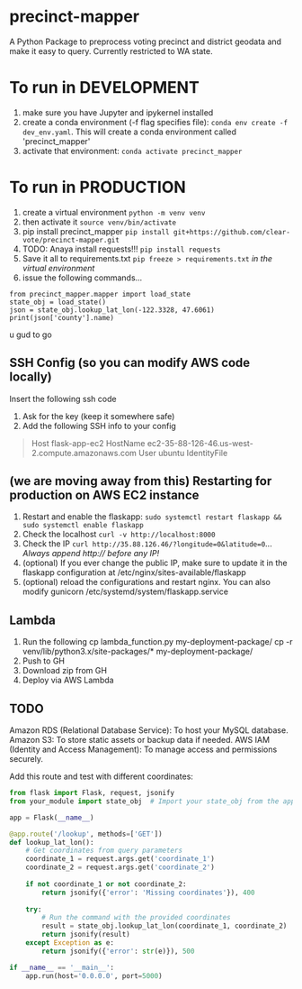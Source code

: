 # precinct-mapper
A Python Package to preprocess voting precinct and district geodata and make it easy to query. Currently restricted to WA state.

# To run in DEVELOPMENT
1. make sure you have Jupyter and ipykernel installed
2. create a conda environment (-f flag specifies file): `conda env create -f dev_env.yaml`. This will create a conda environment called 'precinct_mapper'
3. activate that environment: `conda activate precinct_mapper`

# To run in PRODUCTION
1. create a virtual environment `python -m venv venv`
2. then activate it `source venv/bin/activate`
3. pip install precinct_mapper `pip install git+https://github.com/clear-vote/precinct-mapper.git`
4. TODO: Anaya install requests!!! `pip install requests`
5. Save it all to requirements.txt `pip freeze > requirements.txt` *in the virtual environment*
6. issue the following commands...
```
from precinct_mapper.mapper import load_state
state_obj = load_state()
json = state_obj.lookup_lat_lon(-122.3328, 47.6061)
print(json['county'].name)

```
u gud to go

## SSH Config (so you can modify AWS code locally)
Insert the following ssh code
1. Ask for the key (keep it somewhere safe)
2. Add the following SSH info to your config
> Host flask-app-ec2
>     HostName ec2-35-88-126-46.us-west-2.compute.amazonaws.com
>     User ubuntu
>     IdentityFile <your-key-name-here>

## (we are moving away from this) Restarting for production on AWS EC2 instance
1. Restart and enable the flaskapp: `sudo systemctl restart flaskapp && sudo systemctl enable flaskapp`
2. Check the localhost `curl -v http://localhost:8000`
3. Check the IP `curl http://35.88.126.46/?longitude=0&latitude=0`... *Always append http:// before any IP!*
4. (optional) If you ever change the public IP, make sure to update it in the flaskapp configuration at /etc/nginx/sites-available/flaskapp
5. (optional) reload the configurations and restart nginx. You can also modify gunicorn /etc/systemd/system/flaskapp.service

## Lambda
1. Run the following
cp lambda_function.py my-deployment-package/
cp -r venv/lib/python3.x/site-packages/* my-deployment-package/
2. Push to GH
3. Download zip from GH
4. Deploy via AWS Lambda

## TODO
Amazon RDS (Relational Database Service): To host your MySQL database.
Amazon S3: To store static assets or backup data if needed.
AWS IAM (Identity and Access Management): To manage access and permissions securely.

Add this route and test with different coordinates:
```python
from flask import Flask, request, jsonify
from your_module import state_obj  # Import your state_obj from the appropriate module

app = Flask(__name__)

@app.route('/lookup', methods=['GET'])
def lookup_lat_lon():
    # Get coordinates from query parameters
    coordinate_1 = request.args.get('coordinate_1')
    coordinate_2 = request.args.get('coordinate_2')
    
    if not coordinate_1 or not coordinate_2:
        return jsonify({'error': 'Missing coordinates'}), 400
    
    try:
        # Run the command with the provided coordinates
        result = state_obj.lookup_lat_lon(coordinate_1, coordinate_2)
        return jsonify(result)
    except Exception as e:
        return jsonify({'error': str(e)}), 500

if __name__ == '__main__':
    app.run(host='0.0.0.0', port=5000)
```
